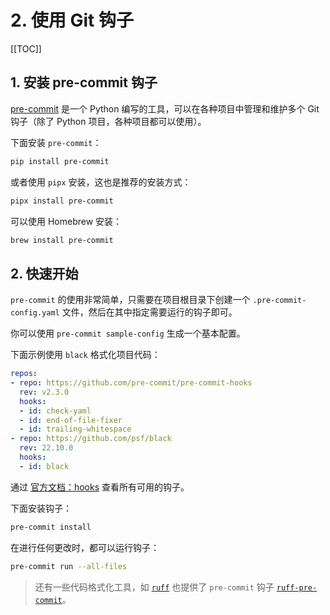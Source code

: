 # 2. 使用 Git 钩子

[[TOC]]

## 1. 安装 pre-commit 钩子

[pre-commit](https://pre-commit.com/) 是一个 Python 编写的工具，可以在各种项目中管理和维护多个 Git 钩子（除了 Python 项目，各种项目都可以使用）。

下面安装 `pre-commit`：

```bash
pip install pre-commit
```

或者使用 `pipx` 安装，这也是推荐的安装方式：

```bash
pipx install pre-commit
```

可以使用 Homebrew 安装：

```bash
brew install pre-commit
```

## 2. 快速开始

`pre-commit` 的使用非常简单，只需要在项目根目录下创建一个 `.pre-commit-config.yaml` 文件，然后在其中指定需要运行的钩子即可。

你可以使用 `pre-commit sample-config` 生成一个基本配置。

下面示例使用 `black` 格式化项目代码：

```yaml
repos:
- repo: https://github.com/pre-commit/pre-commit-hooks
  rev: v2.3.0
  hooks:
  - id: check-yaml
  - id: end-of-file-fixer
  - id: trailing-whitespace
- repo: https://github.com/psf/black
  rev: 22.10.0
  hooks:
  - id: black
```

通过 [官方文档：hooks](https://pre-commit.com/hooks.html) 查看所有可用的钩子。

下面安装钩子：

```bash
pre-commit install
```

在进行任何更改时，都可以运行钩子：

```bash
pre-commit run --all-files
```

> 还有一些代码格式化工具，如 [`ruff`](https://github.com/astral-sh/ruff) 也提供了 `pre-commit` 钩子 [`ruff-pre-commit`](https://github.com/astral-sh/ruff-pre-commit)。
